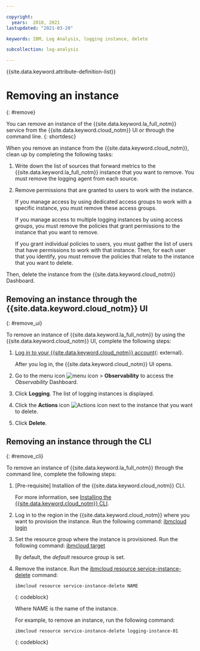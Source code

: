 ```yaml
---

copyright:
  years:  2018, 2021
lastupdated: "2021-03-28"

keywords: IBM, Log Analysis, logging instance, delete

subcollection: log-analysis

---
```


{{site.data.keyword.attribute-definition-list}}

# Removing an instance
{: #remove}

You can remove an instance of the {{site.data.keyword.la_full_notm}} service from the {{site.data.keyword.cloud_notm}} UI or through the command line.
{: shortdesc}

When you remove an instance from the {{site.data.keyword.cloud_notm}}, clean up by completing the following tasks:

1. Write down the list of sources that forward metrics to the {{site.data.keyword.la_full_notm}} instance that you want to remove. You must remove the logging agent from each source.
2. Remove permissions that are granted to users to work with the instance. 

    If you manage access by using dedicated access groups to work with a specific instance, you must remove these access groups.

    If you manage access to multiple logging instances by using access groups, you must remove the policies that grant permissions to the instance that you want to remove.
    
    If you grant individual policies to users, you must gather the list of users that have permissions to work with that instance. Then, for each user that you identify, you must remove the policies that relate to the instance that you want to delete.


Then, delete the instance from the {{site.data.keyword.cloud_notm}} Dashboard.


## Removing an instance through the {{site.data.keyword.cloud_notm}} UI
{: #remove_ui}

To remove an instance of {{site.data.keyword.la_full_notm}} by using the {{site.data.keyword.cloud_notm}} UI, complete the following steps:

1. [Log in to your {{site.data.keyword.cloud_notm}} account](https://cloud.ibm.com/login){: external}.

	After you log in, the {{site.data.keyword.cloud_notm}} UI opens.

2. Go to the menu icon ![menu icon](../icons/icon_hamburger.svg) &gt; **Observability** to access the *Observability* Dashboard.

3. Click **Logging**. The list of logging instances is displayed.

4. Click the **Actions** icon ![Actions icon](../icons/action-menu-icon.svg) next to the instance that you want to delete.  

5. Click **Delete**.


## Removing an instance through the CLI
{: #remove_cli}

To remove an instance of {{site.data.keyword.la_full_notm}} through the command line, complete the following steps:

1. [Pre-requisite] Installion of the {{site.data.keyword.cloud_notm}} CLI.

   For more information, see [Installing the {{site.data.keyword.cloud_notm}} CLI](/docs/cli?topic=cli-install-ibmcloud-cli).

2. Log in to the region in the {{site.data.keyword.cloud_notm}} where you want to provision the instance. Run the following command: [ibmcloud login](/docs/cli?topic=cli-ibmcloud_cli#ibmcloud_login)

3. Set the resource group where the instance is provisioned. Run the following command: [ibmcloud target](/docs/cli?topic=cli-ibmcloud_cli#ibmcloud_target)

    By default, the *default* resource group is set.

4. Remove the instance. Run the [ibmcloud resource service-instance-delete](/docs/cli?topic=cli-ibmcloud_commands_resource#ibmcloud_resource_service_instance_delete) command:

    ```text
    ibmcloud resource service-instance-delete NAME 
    ```
    {: codeblock}

    Where NAME is the name of the instance.

    For example, to remove an instance, run the following command:

    ```text
    ibmcloud resource service-instance-delete logging-instance-01
    ```
    {: codeblock}



